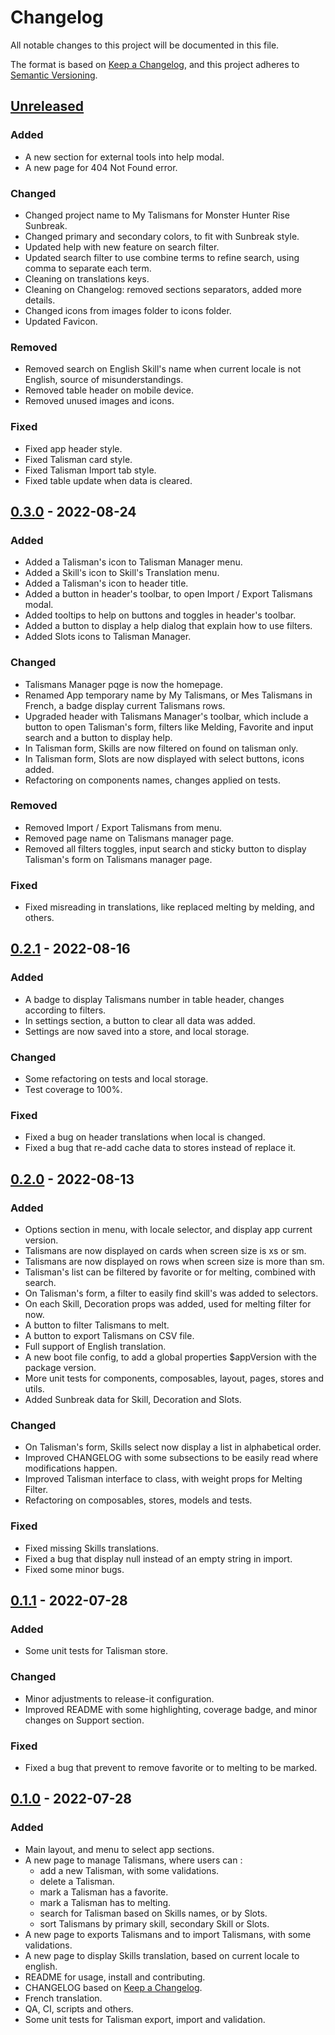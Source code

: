 # Changelog

All notable changes to this project will be documented in this file.

The format is based on [Keep a Changelog](https://keepachangelog.com/en/1.0.0/),
and this project adheres to [Semantic Versioning](https://semver.org/spec/v2.0.0.html).

## [Unreleased]

### Added

- A new section for external tools into help modal.
- A new page for 404 Not Found error.

### Changed

- Changed project name to My Talismans for Monster Hunter Rise Sunbreak.
- Changed primary and secondary colors, to fit with Sunbreak style.
- Updated help with new feature on search filter.
- Updated search filter to use combine terms to refine search, using comma to separate each term.
- Cleaning on translations keys.
- Cleaning on Changelog: removed sections separators, added more details.
- Changed icons from images folder to icons folder.
- Updated Favicon.

### Removed

- Removed search on English Skill's name when current locale is not English, source of misunderstandings.
- Removed table header on mobile device.
- Removed unused images and icons.

### Fixed

- Fixed app header style.
- Fixed Talisman card style.
- Fixed Talisman Import tab style.
- Fixed table update when data is cleared.

## [0.3.0] - 2022-08-24

### Added

- Added a Talisman's icon to Talisman Manager menu.
- Added a Skill's icon to Skill's Translation menu.
- Added a Talisman's icon to header title.
- Added a button in header's toolbar, to open Import / Export Talismans modal.
- Added tooltips to help on buttons and toggles in header's toolbar.
- Added a button to display a help dialog that explain how to use filters.
- Added Slots icons to Talisman Manager.

### Changed

- Talismans Manager pqge is now the homepage.
- Renamed App temporary name by My Talismans, or Mes Talismans in French, a badge display current Talismans rows.
- Upgraded header with Talismans Manager's toolbar, which include a button to open Talisman's form, filters like Melding, Favorite and input search and a button to display help.
- In Talisman form, Skills are now filtered on found on talisman only.
- In Talisman form, Slots are now displayed with select buttons, icons added.
- Refactoring on components names, changes applied on tests.

### Removed

- Removed Import / Export Talismans from menu.
- Removed page name on Talismans manager page.
- Removed all filters toggles, input search and sticky button to display Talisman's form on Talismans manager page.

### Fixed

- Fixed misreading in translations, like replaced melting by melding, and others.

## [0.2.1] - 2022-08-16

### Added

- A badge to display Talismans number in table header, changes according to filters.
- In settings section, a button to clear all data was added.
- Settings are now saved into a store, and local storage.

### Changed

- Some refactoring on tests and local storage.
- Test coverage to 100%.

### Fixed

- Fixed a bug on header translations when local is changed.
- Fixed a bug that re-add cache data to stores instead of replace it.

## [0.2.0] - 2022-08-13

### Added

- Options section in menu, with locale selector, and display app current version.
- Talismans are now displayed on cards when screen size is xs or sm.
- Talismans are now displayed on rows when screen size is more than sm.
- Talisman's list can be filtered by favorite or for melting, combined with search.
- On Talisman's form, a filter to easily find skill's was added to selectors.
- On each Skill, Decoration props was added, used for melting filter for now.
- A button to filter Talismans to melt.
- A button to export Talismans on CSV file.
- Full support of English translation.
- A new boot file config, to add a global properties $appVersion with the package version.
- More unit tests for components, composables, layout, pages, stores and utils.
- Added Sunbreak data for Skill, Decoration and Slots.

### Changed

- On Talisman's form, Skills select now display a list in alphabetical order.
- Improved CHANGELOG with some subsections to be easily read where modifications happen.
- Improved Talisman interface to class, with weight props for Melting Filter.
- Refactoring on composables, stores, models and tests.

### Fixed

- Fixed missing Skills translations.
- Fixed a bug that display null instead of an empty string in import.
- Fixed some minor bugs.

## [0.1.1] - 2022-07-28

### Added

- Some unit tests for Talisman store.

### Changed

- Minor adjustments to release-it configuration.
- Improved README with some highlighting, coverage badge, and minor changes on Support section.

### Fixed

- Fixed a bug that prevent to remove favorite or to melting to be marked.

## [0.1.0] - 2022-07-28

### Added

- Main layout, and menu to select app sections.
- A new page to manage Talismans, where users can :
  - add a new Talisman, with some validations.
  - delete a Talisman.
  - mark a Talisman has a favorite.
  - mark a Talisman has to melting.
  - search for Talisman based on Skills names, or by Slots.
  - sort Talismans by primary skill, secondary Skill or Slots.
- A new page to exports Talismans and to import Talismans, with some validations.
- A new page to display Skills translation, based on current locale to english.
- README for usage, install and contributing.
- CHANGELOG based on [Keep a Changelog](https://keepachangelog.com/en/1.0.0/).
- French translation.
- QA, CI, scripts and others.
- Some unit tests for Talisman export, import and validation.

[unreleased]: https://gitlab.com/sparda-of-nosgoth/my-talismans-for-monster-hunter-rise-sunbreak/-/compare/0.3.0...main
[0.3.0]: https://gitlab.com/sparda-of-nosgoth/my-talismans-for-monster-hunter-rise-sunbreak/-/compare/0.2.1...0.3.0
[0.2.1]: https://gitlab.com/sparda-of-nosgoth/my-talismans-for-monster-hunter-rise-sunbreak/-/compare/0.2.0...0.2.1
[0.2.0]: https://gitlab.com/sparda-of-nosgoth/my-talismans-for-monster-hunter-rise-sunbreak/-/compare/0.1.1...0.2.0
[0.1.1]: https://gitlab.com/sparda-of-nosgoth/my-talismans-for-monster-hunter-rise-sunbreak/-/compare/0.1.0...0.1.1
[0.1.0]: https://gitlab.com/sparda-of-nosgoth/my-talismans-for-monster-hunter-rise-sunbreak/-/tags/0.1.0
